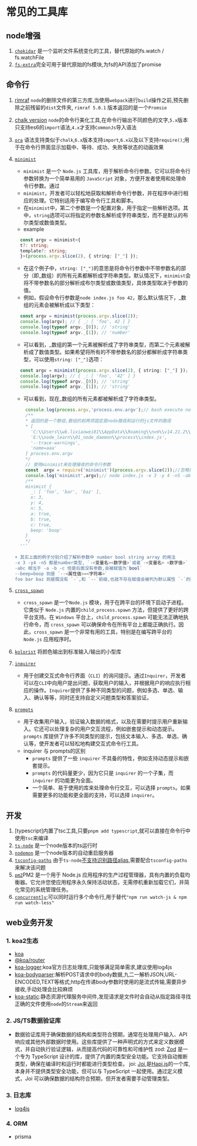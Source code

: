 # 常见的工具库

## node增强
1. [`chokidar`](https://github.com/paulmillr/chokidar) 是一个监听文件系统变化的工具，替代原始的fs.watch / fs.watchFile
2. [`fs-extra`](https://github.com/jprichardson/node-fs-extra)完全可用于替代原始的fs模块,为fs的API添加了promise

## 命令行
1. [rimraf](https://github.com/isaacs/rimraf) 
    `node`的删除文件的第三方库,当使用`webpack`进行`build`操作之前,预先删除之前残留的`dist`文件夹, `rimraf 5.0.1` 版本返回的是一个`Promsie`
2. [chalk version](https://www.npmjs.com/package/chalk?activeTab=versions)
	`node`的命令行美化工具,在命令行输出不同颜色的文字,`5.x`版本只支持es6的`import`语法,`4.x`才支持`CommonJs`导入语法
3. [`ora`](https://github.com/sindresorhus/ora)
	语法支持类似于`chalk`,`6.x`版本支持`import`,`6.x`以及以下支持`require()`;用于在命令行界面显示加载中、等待、成功、失败等状态的动画效果
4. [`minimist`](https://github.com/minimistjs/minimist)
   + `minimist` 是一个 `Node.js` 工具库，用于解析命令行参数。它可以将命令行参数转换为一个简单易用的 `JavaScript` 对象，方便开发者使用和处理命令行参数。通过 
   + `minimist`，开发者可以轻松地获取和解析命令行参数，并在程序中进行相应的处理。它特别适用于编写命令行工具和脚本。
   + 在`minimist`中，第二个参数是一个配置对象，用于指定一些解析选项。其中，`string`选项可以将指定的参数名解析成字符串类型，而不是默认的布尔类型或数值类型。
   + example

    ```ts
      const argv = minimist<{
      t?: string;
      template?: string;
      }>(process.argv.slice(2), { string: ["_"] });
    ```

     + 在这个例子中，`string: ["_"]`的意思是将命令行参数中不带参数名的部分（即_数组）的所有元素都解析成字符串类型。默认情况下，`minimist`会将不带参数名的部分解析成布尔类型或数值类型，具体类型取决于参数的值。
     + 例如，假设命令行参数是`node index.js foo 42`，那么默认情况下，_数组的元素会被解析成以下类型：

      ```ts
        const argv = minimist(process.argv.slice(2));
        console.log(argv); // { _: [ 'foo', 42 ] }
        console.log(typeof argv._[0]); // 'string'
        console.log(typeof argv._[1]); // 'number'
      ```
     + 可以看到，\_数组的第一个元素被解析成了字符串类型，而第二个元素被解析成了数值类型。如果希望将所有的不带参数名的部分都解析成字符串类型，可以使用`string: ["_"]`选项：

      ```ts
        const argv = minimist(process.argv.slice(2), { string: ["_"] });
        console.log(argv); // { _: [ 'foo', '42' ] }
        console.log(typeof argv._[0]); // 'string'
        console.log(typeof argv._[1]); // 'string'
      ```

     + 可以看到，现在_数组的所有元素都被解析成了字符串类型。

      ```JavaScript
          console.log(process.argv,'process.env.argv');// bash execute node index.js --trace-warnings name=aaa 
          /**
          * 返回的是一个数组,数组的前两项固定是node路径和运行的js文件的路径
          * [
            'C:\\Users\\wb.lixiaowei01\\AppData\\Roaming\\nvm\\v14.21.2\\node.exe',
            'E:\\node_learn\\01_node_daemon\\process\\index.js',
            '--trace-warnings',
            'name=aaa'
          ] process.env.argv
          */
          // 使用minimist来处理接收的命令行参数
          const  argv = require('minimist')(process.argv.slice(2));//忽略位置0,1的参数 
          console.log('minimist',argv);// node index.js -x 3 -y 4 -n5 -abc --beep=boop foo bar baz
          /**
          minimist {
            _: [ 'foo', 'bar', 'baz' ],
            x: 3,
            y: 4,
            n: 5,
            a: true,
            b: true,
            c: true,
            beep: 'boop'
          }
          */
        ```

    + 其实上面的例子分别介绍了解析参数中 number bool string array 的用法
      -x 3 -y4 -n5 都是number类型, `-<变量名><数字值>`或者`-<变量名> <数字值>`
      -abc 相当于 -a -b -c 但是后面没有参数,会被赋值为`bool` 
      --beep=boop 则是 `--<属性值>=<字符串>`
      foo bar baz 则是既没有 `-`,和 `--`前缀,也就不存在赋值会被列为默认属性 `-`的数组值

5. [`cross_spawn`](https://www.npmjs.com/package/cross-spawn)
      + `cross_spawn` 是一个`Node.js` 模块，用于在跨平台的环境下启动子进程。它类似于 `Node.js` 内置的`child_process.spawn` 方法，但提供了更好的跨平台支持。在 `Windows` 平台上，`child_process.spawn` 可能无法正确地执行命令，而 `cross_spawn` 可以确保命令在所有平台上都能正确执行。因此，`cross_spawn` 是一个非常有用的工具，特别是在编写跨平台的 `Node.js` 应用程序时。

6. [`kolorist`](https://github.com/marvinhagemeister/kolorist) 将颜色输出到标准输入/输出的小型库

7. [`inquirer`](https://github.com/SBoudrias/Inquirer.js)
      + 用于创建交互式命令行界面（`CLI`）的询问提示。通过`Inquirer`，开发者可以在`CLI`中向用户提出问题，获取用户的输入，并根据用户的响应执行相应的操作。`Inquirer`提供了多种不同类型的问题，例如多选、单选、输入、确认等等，同时还支持自定义问题类型和答案验证。
8. [`prompts`](https://github.com/terkelg/prompts)
      + 用于收集用户输入，验证输入数据的格式，以及在需要时提示用户重新输入。它还可以处理复杂的用户交互流程，例如嵌套提示和动态提示。`prompts` 库提供了许多不同类型的提示，包括文本输入、多选、单选、确认等，使开发者可以轻松地构建交互式命令行工具。
     + inquirer 与 prompts的区别
        + `prompts` 提供了一些 `inquirer` 不具备的特性，例如支持动态提示和嵌套提示。
        + `prompts` 的代码量更少，因为它只是 `inquirer` 的一个子集，而`inquirer` 的功能更为全面。
        + 一个简单、易于使用的库来处理命令行交互，可以选择 `prompts`。如果需要更多的功能和更全面的支持，可以选择 `inquirer`。



## 开发
1. [typescript]内置了tsc工具,只要`pnpm add typescript`,就可以直接在命令行中使用`tsc`来编译
2. [`ts-node`](https://github.com/TypeStrong/ts-node) 是一个node版本的ts运行时
3. [`nodemon`](https://github.com/remy/nodemon) 是一个node版本的自动重启服务器
4. [`tsconfig-paths`](https://github.com/dividab/tsconfig-paths) 由于`ts-node`[不支持识别路径alias](https://juejin.cn/post/6963800542615175182),需要配合`tsconfig-paths`来解决该问题
5. [`pm2`](https://pm2.fenxianglu.cn/docs/start/#google_vignette)PM2 是一个用于 Node.js 应用程序的生产过程管理器，具有内置的负载均衡器。它允许您使应用程序永久保持活动状态，无需停机重新加载它们，并简化常见的系统管理任务。
6. [`concurrently`](https://www.npmjs.com/package/concurrently);可以同时运行多个命令行,用于替代`"npm run watch-js & npm run watch-less"`

## web业务开发

### 1. koa2生态
+ [koa](https://www.npmjs.com/package/koa)
+ [@koa/router](https://www.npmjs.com/package/@koa/router)
+ [koa-logger](https://www.npmjs.com/package/koa-logger):koa官方日志处理库,只能够满足简单需求,建议使用log4js
+ [koa-bodyparser](https://www.npmjs.com/package/koa-bodyparser):解析POST请求中的body数据,九二一解析JSON,URL-ENCODED,TEXT等格式;http在传递body参数时使用的是流式传输,需要异步接收,手动处理会比较麻烦
+ [koa-static](https://www.npmjs.com/package/koa-static):静态资源代理服务中间件,发现请求是文件时会自动从指定路径寻找正确的文件使用`node`的`Stream`来返回


### 2. JS/TS数据验证库
+ 数据验证库用于确保数据的结构和类型符合预期，通常在处理用户输入、API响应或其他外部数据时使用。这些库提供了一种声明式的方式来定义数据模式，并自动执行验证逻辑，从而提高代码的可靠性和可维护性
zod: [Zod](https://zod.dev/) 是一个专为 TypeScript 设计的库，提供了内置的类型安全功能。它支持自动推断类型，确保在编译时和运行时都能进行类型检查。
joi: [Joi](https://joi.dev/),是[Hapi.js](https://hapi.dev/)的一个库, 本身并不提供类型安全功能，但可以与 TypeScript 一起使用。通过定义模式，Joi 可以确保数据的结构符合预期，但开发者需要手动管理类型。

### 3. 日志库
+ [log4js](https://www.npmjs.com/package/log4js)

### 4. ORM
+ prisma